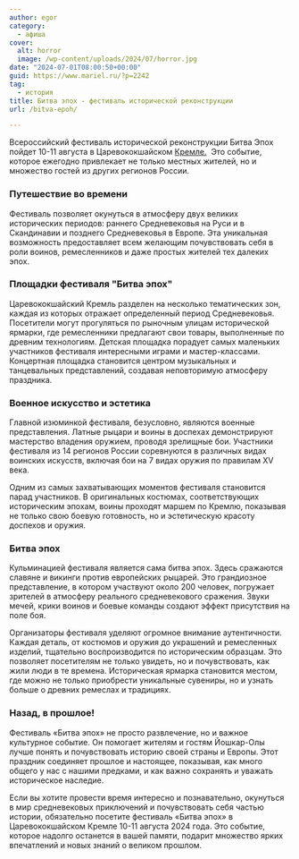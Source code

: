 ```yaml
---
author: egor
category:
  - афиша
cover:
  alt: horror
  image: /wp-content/uploads/2024/07/horror.jpg
date: "2024-07-01T08:00:50+00:00"
guid: https://www.mariel.ru/?p=2242
tag:
  - история
title: Битва эпох - фестиваль исторической реконструкции
url: /bitva-epoh/

---
```

Всероссийский фестиваль исторической реконструкции Битва Эпох пойдет 10-11 августа в Царевококшайском [Кремле.](/marijskij-kreml/)  Это событие, которое ежегодно привлекает не только местных жителей, но и множество гостей из других регионов России.

### Путешествие во времени

Фестиваль позволяет окунуться в атмосферу двух великих исторических периодов: раннего Средневековья на Руси и в Скандинавии и позднего Средневековья в Европе. Эта уникальная возможность предоставляет всем желающим почувствовать себя в роли воинов, ремесленников и даже простых жителей тех далеких эпох.

### Площадки фестиваля "Битва эпох"

Царевококшайский Кремль разделен на несколько тематических зон, каждая из которых отражает определенный период Средневековья. Посетители могут прогуляться по рыночным улицам исторической ярмарки, где ремесленники предлагают свои товары, выполненные по древним технологиям. Детская площадка порадует самых маленьких участников фестиваля интересными играми и мастер-классами. Концертная площадка становится центром музыкальных и танцевальных представлений, создавая неповторимую атмосферу праздника.

### Военное искусство и эстетика

Главной изюминкой фестиваля, безусловно, являются военные представления. Латные рыцари и воины в доспехах демонстрируют мастерство владения оружием, проводя зрелищные бои. Участники фестиваля из 14 регионов России соревнуются в различных видах воинских искусств, включая бои на 7 видах оружия по правилам XV века.

Одним из самых захватывающих моментов фестиваля становится парад участников. В оригинальных костюмах, соответствующих историческим эпохам, воины проходят маршем по Кремлю, показывая не только свою боевую готовность, но и эстетическую красоту доспехов и оружия.

### Битва эпох

Кульминацией фестиваля является сама битва эпох. Здесь сражаются славяне и викинги против европейских рыцарей. Это грандиозное представление, в котором участвуют около 200 человек, погружает зрителей в атмосферу реального средневекового сражения. Звуки мечей, крики воинов и боевые команды создают эффект присутствия на поле боя.

Организаторы фестиваля уделяют огромное внимание аутентичности. Каждая деталь, от костюмов и оружия до украшений и ремесленных изделий, тщательно воспроизводится по историческим образцам. Это позволяет посетителям не только увидеть, но и почувствовать, как жили люди в те времена. Историческая ярмарка становится местом, где можно не только приобрести уникальные сувениры, но и узнать больше о древних ремеслах и традициях.

### Назад, в прошлое!

Фестиваль «Битва эпох» не просто развлечение, но и важное культурное событие. Он помогает жителям и гостям Йошкар-Олы лучше понять и почувствовать историю своей страны и Европы. Этот праздник соединяет прошлое и настоящее, показывая, как много общего у нас с нашими предками, и как важно сохранять и уважать историческое наследие.

Если вы хотите провести время интересно и познавательно, окунуться в мир средневековых приключений и почувствовать себя частью истории, обязательно посетите фестиваль «Битва эпох» в Царевококшайском Кремле 10-11 августа 2024 года. Это событие, которое надолго останется в вашей памяти, подарит множество ярких впечатлений и новых знаний о великом прошлом.
